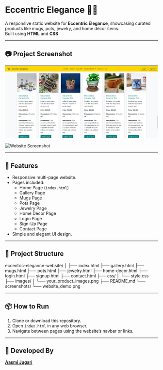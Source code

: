 # Eccentric Elegance 🌸✨

A responsive static website for **Eccentric Elegance**, showcasing curated products like mugs, pots, jewelry, and home décor items.  
Built using **HTML** and **CSS**

---

## 📷 Project Screenshot

![Website Screenshot](Ceramic_Pots_Page)

![Website Screenshot](Galllery_Page)

---

## 🚀 Features

- Responsive multi-page website.
- Pages included:
   - Home Page (`index.html`)
   - Gallery Page
   - Mugs Page
   - Pots Page
   - Jewelry Page
   - Home Décor Page
   - Login Page
   - Sign-Up Page
   - Contact Page
- Simple and elegant UI design.

---

## 📁 Project Structure

eccentric-elegance-website/
│
├── index.html
├── gallery.html
├── mugs.html
├── pots.html
├── jewelry.html
├── home-decor.html
├── login.html
├── signup.html
├── contact.html
├── css/
│ └── style.css
├── images/
│ └── your_product_images.png
├── README.md
└── screenshots/
└── website_demo.png


---

## 📦 How to Run

1. Clone or download this repository.
2. Open `index.html` in any web browser.
3. Navigate between pages using the website’s navbar or links.

---

## 📎 Developed By

**[Aasmi Jugari](https://github.com/AasmiJugari)**
